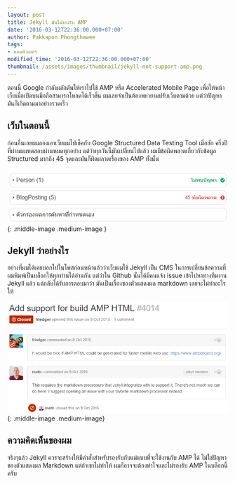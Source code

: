 ```yaml
---
layout: post
title: Jekyll มันไม่รองรับ AMP
date: '2016-03-12T22:36:00.000+07:00'
author: Pakkapon Phongthawee
tags:
- คอมพิวเตอร์
modified_time: '2016-03-12T22:36:00.000+07:00'
thumbnail: /assets/images/thumbnail/jekyll-not-support-amp.png
---
```

ตอนนี้ Google กำลังผลักดันให้เราไปใช้ AMP หรือ Accelerated Mobile Page เพื่อให้หน้าเว็บเมื่อเปิดบนมือถือสามารถโหลดได้เร็วขึ้น ผมเลยจำเป็นต้องพยายามปรับเว็บตามด้วย แต่ว่าปัญหามันก็เกิดตามมาอย่างรวดเร็ว

## เว็บในตอนนี้

ก่อนอื่นเลยผมลองเอาเว็บผมไปเช็คกับ Google Structured Data Testing Tool เมื่อสัก ครึ่งปีที่ผ่านผมทดสอบผ่านหมดทุกอย่าง แต่ว่าทุกวันนี้มันเปลี่ยนไปแล้ว ผมมีข้อผิดพลาดเกี่ยวกับข้อมูล Structured มากถึง 45 จุดและมันก็ผิดผลาดเรื่องของ AMP ทั้งนั้น

![](/assets/images/post/jekyll-not-support-amp/structer-test-failed.png){: .middle-image .medium-image }

## Jekyll ว่าอย่างไร

อย่างที่ผมได้เคยบอกไปในโพสก่อนหน้าแล้วว่าเว็บผมใช้ Jekyll เป็น CMS ในการเปลี่ยนข้อความที่ผมพิมพ์เป็นบล็อกให้ทุกท่านได้อ่านกัน แต่ว่าใน Github นั้นได้มีคนแจ้ง issue เข้าไปหาทางทีมงาน Jekyll แล้ว แต่กลับได้รับการตอบมาว่า มันเป็นเรื่องของตัวแสดงผล markdown เลยจะไม่ทำอะไรให้

![](/assets/images/post/jekyll-not-support-amp/jekyll-issue.png){: .middle-image .medium-image}

## ความคิดเห็นของผม

จริงๆแล้ว Jekyll ควรจะสร้างให้มีคำสั่งสำหรับรองรับกับแม่แบบที่จะใช้งานกับ AMP ได้ ไม่ใช่ปัญหาของตัวแสดงผล Markdown แต่ถ้าเขาไม่ทำให้ ผมก็อาจจะต้องทำใจและไม่รองรับ AMP ในบล็อกนี้ครับ
